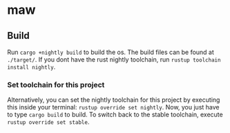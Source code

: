 # maw

## Build
Run `cargo +nightly build` to build the os.
The build files can be found at `./target/`.
If you dont have the rust nightly toolchain,
run `rustup toolchain install nightly`.

### Set toolchain for this project
Alternatively, you can set the nightly toolchain 
for this project by executing this inside your terminal:
`rustup override set nightly`.
Now, you just have to type `cargo build` to build.
To switch back to the stable toolchain, execute
`rustup override set stable`.
